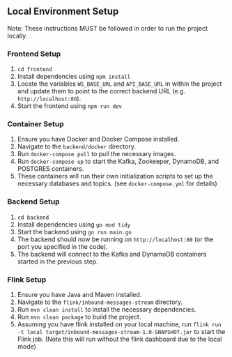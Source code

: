 ## Local Environment Setup

Note: These instructions MUST be followed in order to run the project locally.

### Frontend Setup

1. `cd frontend`
2. Install dependencies using `npm install`
3. Locate the variables `WS_BASE_URL` and `API_BASE_URL` in within the project and update them to point to the correct backend URL (e.g. `http://localhost:80`).
4. Start the frontend using `npm run dev`

### Container Setup

1. Ensure you have Docker and Docker Compose installed.
2. Navigate to the `backend/docker` directory.
3. Run `docker-compose pull` to pull the necessary images.
4. Run `docker-compose up` to start the Kafka, Zookeeper, DynamoDB, and POSTGRES containers.
5. These containers will run their own initialization scripts to set up the necessary databases and topics. (see `docker-compose.yml` for details)

### Backend Setup

1. `cd backend`
2. Install dependencies using `go mod tidy`
3. Start the backend using `go run main.go`
4. The backend should now be running on `http://localhost:80` (or the port you specified in the code).
5. The backend will connect to the Kafka and DynamoDB containers started in the previous step.

### Flink Setup

1. Ensure you have Java and Maven installed.
2. Navigate to the `flink/inbound-messages-stream` directory.
3. Run `mvn clean install` to install the necessary dependencies.
4. Run `mvn clean package` to build the project.
5. Assuming you have flink installed on your local machine, run `flink run -t local target/inbound-messages-stream-1.0-SNAPSHOT.jar` to start the Flink job. (Note this will run without the flink dashboard due to the local mode)
